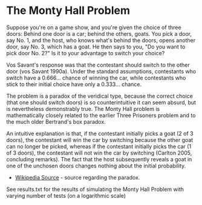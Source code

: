 # The Monty Hall Problem

Suppose you're on a game show, and you're given the choice of three doors: Behind one door is a car; behind the others, goats. You pick a door, say No. 1, and the host, who knows what's behind the doors, opens another door, say No. 3, which has a goat. He then says to you, "Do you want to pick door No. 2?" Is it to your advantage to switch your choice?

Vos Savant's response was that the contestant should switch to the other door (vos Savant 1990a). Under the standard assumptions, contestants who switch have a 0.666... chance of winning the car, while contestants who stick to their initial choice have only a 0.333... chance.

The problem is a paradox of the veridical type, because the correct choice (that one should switch doors) is so counterintuitive it can seem absurd, but is nevertheless demonstrably true. The Monty Hall problem is mathematically closely related to the earlier Three Prisoners problem and to the much older Bertrand's box paradox.

An intuitive explanation is that, if the contestant initially picks a goat (2 of 3 doors), the contestant will win the car by switching because the other goat can no longer be picked, whereas if the contestant initially picks the car (1 of 3 doors), the contestant will not win the car by switching (Carlton 2005, concluding remarks). The fact that the host subsequently reveals a goat in one of the unchosen doors changes nothing about the initial probability.

* [Wikipedia Source](https://en.wikipedia.org/wiki/Monty_Hall_problem) - source regarding the paradox.

See results.txt for the results of simulating the Monty Hall Problem with varying number of tests (on a logarithmic scale)